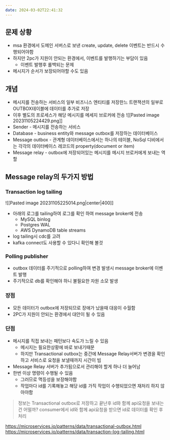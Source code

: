 ```yaml
---
date: 2024-03-02T22:41:32
---
```

## 문제 상황
- msa 환경에서 도메인 서버스로 보낸 create, update, delete 이벤트는 반드시 수행되어야함
- 하지만 2pc가 지원이 안되는 환경에서, 이벤트를 발행하기는 부담이 있음
	- 이벤트 발행후 롤백되는 문제
- 메시지가 순서가 보장되어야할 수도 있음


## 개념
- 메시지를 전송하는 서비스의 일부 비즈니스 엔티티를 저장한느 트랜잭션의 일부로 OUTBOX테이블에 데이터를 추가로 저장
- 이후 별도의 프로세스가 해당 메시지를 메세지 브로커에 전송
![[Pasted image 20231105224429.png]]
- Sender - 메시지를 전송하는 서비스
- Database - business entity와 message outbox를 저장하는 데이터베이스
- Message outbox - 관계형 데이터베이스에서는 하나의 테이블, NoSql 디비에서는 각각의 데이터베이스 레코드의 property(document or item)
- Message relay - outbox에 저장되어있는 메시지를 메시지 브로커에게 보내는 역할

## Message relay의 두가지 방법
### Transaction log tailing

![[Pasted image 20231105225014.png|center|400]]

- 아래의 로그를 tailing하여 로그를 확인 하여 message broker에 전송
	- MySQL binlog
	- Postgres WAL
	- AWS DynamoDB table streams
- log tailing시 cdc를 고려
- kafka connect도 사용할 수 있다니 확인해 볼것

### Polling publisher
- outbox 데이터를 주기적으로 polling하여 변경 발생시 message broker에 이벤트 발행
- 주기적으로 db를 확인해야 하니 불필요한 자원 소모 발생

### 장점
- 모든 데이터가 outbox에 저장되므로 장애가 났을때 대응이 수월함
- 2PC가 지원이 안되는 환경에서 대안이 될 수 있음

### 단점
- 메시지를 직접 보내는 패턴보다 속도가 느릴 수 있음
	- 메시지는 필요한상황에 바로 보내기때문
	- 하지만 Transactional outbox는 중간에 Message Relay서버가 변경을 확인하고 서비스로 요청을 보낼때까지 시간이 빔
- Message Relay 서버가 추가됨으로서 관리해야 할게 하나 더 늘어남
- 한번 이상 명령이 수행될 수 있음
	- 그러므로 멱등성을 보장해야함
	- 작업마다 id를 기록해놓고 해당 id를 가직 작업이 수행되었으면 재처리 하지 않아야함

> 정보는 Transactional outbox로 저장하고 끝난후 id와 함께 api요청을 보내는건 어떨까?
> consumer에서 id와 함께 api요청을 받으면 id로 데이터를 확인 후 처리


https://microservices.io/patterns/data/transactional-outbox.html
https://microservices.io/patterns/data/transaction-log-tailing.html